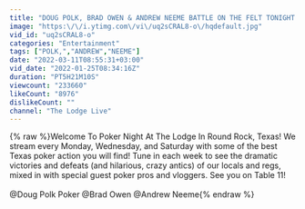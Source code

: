 ```yaml
---
title: "DOUG POLK, BRAD OWEN & ANDREW NEEME BATTLE ON THE FELT TONIGHT!!! - 1.24.22"
image: "https:\/\/i.ytimg.com\/vi\/uq2sCRAL8-o\/hqdefault.jpg"
vid_id: "uq2sCRAL8-o"
categories: "Entertainment"
tags: ["POLK,","ANDREW","NEEME"]
date: "2022-03-11T08:55:31+03:00"
vid_date: "2022-01-25T08:34:16Z"
duration: "PT5H21M10S"
viewcount: "233660"
likeCount: "8976"
dislikeCount: ""
channel: "The Lodge Live"
---
```

{% raw %}Welcome To Poker Night At The Lodge In Round Rock, Texas! We stream every Monday, Wednesday, and Saturday with some of the best Texas poker action you will find! Tune in each week to see the dramatic victories and defeats (and hilarious, crazy antics) of our locals and regs, mixed in with special guest poker pros and vloggers. See you on Table 11!<br /><br />@Doug Polk Poker @Brad Owen @Andrew Neeme{% endraw %}
